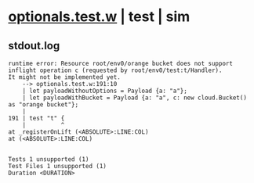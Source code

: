 # [optionals.test.w](../../../../../examples/tests/valid/optionals.test.w) | test | sim

## stdout.log
```log
runtime error: Resource root/env0/orange bucket does not support inflight operation c (requested by root/env0/test:t/Handler).
It might not be implemented yet.
    --> optionals.test.w:191:10
    | let payloadWithoutOptions = Payload {a: "a"};
    | let payloadWithBucket = Payload {a: "a", c: new cloud.Bucket() as "orange bucket"};
    | 
191 | test "t" {
    |          ^
at _registerOnLift (<ABSOLUTE>:LINE:COL)
at (<ABSOLUTE>:LINE:COL)
 
 
Tests 1 unsupported (1)
Test Files 1 unsupported (1)
Duration <DURATION>
```

